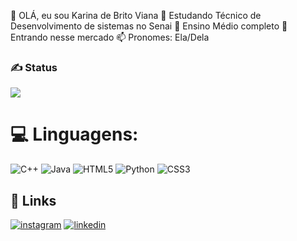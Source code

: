  👋 OLÁ, eu sou Karina de Brito Viana
👀 Estudando Técnico de Desenvolvimento de sistemas no Senai
📑 Ensino Médio completo
🌱 Entrando nesse mercado
📫 Pronomes: Ela/Dela


### ✍️ Status
   ![](https://github-readme-stats.vercel.app/api?username=KarinaViana&theme=vue-dark&show_icons=true&hide_border=true&count_private=true)


<!-- Proudly created with GPRM ( https://gprm.itsvg.in ) -->

# 💻 Linguagens:
![C++](https://img.shields.io/badge/c++-%2300599C.svg?style=for-the-badge&logo=c%2B%2B&logoColor=white) ![Java](https://img.shields.io/badge/java-%23ED8B00.svg?style=for-the-badge&logo=openjdk&logoColor=white) ![HTML5](https://img.shields.io/badge/html5-%23E34F26.svg?style=for-the-badge&logo=html5&logoColor=white) ![Python](https://img.shields.io/badge/python-3670A0?style=for-the-badge&logo=python&logoColor=ffdd54) ![CSS3](https://img.shields.io/badge/css3-%231572B6.svg?style=for-the-badge&logo=css3&logoColor=white)
<!--- ultimo--->
## 🔗 Links
[![instagram](https://img.shields.io/badge/my_portfolio-000?style=for-the-badge&logo=ko-fi&logoColor=white)](https://www.instagram.com/karinaibrito/?hl=pt)
[![linkedin](https://img.shields.io/badge/linkedin-0A66C2?style=for-the-badge&logo=linkedin&logoColor=white)](https://www.linkedin.com/in/karina-viana-52174b2b1/)

